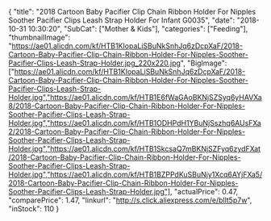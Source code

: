 {
	"title": "2018 Cartoon Baby Pacifier Clip Chain Ribbon Holder For Nipples Soother Pacifier Clips Leash Strap Holder For Infant G0035",
	"date": "2018-10-31 10:30:20",
	"SubCat": ["Mother & Kids"],
	"categories": ["Feeding"],
	"thumbnailImage": "https://ae01.alicdn.com/kf/HTB1KIopaLiSBuNkSnhJq6zDcpXaF/2018-Cartoon-Baby-Pacifier-Clip-Chain-Ribbon-Holder-For-Nipples-Soother-Pacifier-Clips-Leash-Strap-Holder.jpg_220x220.jpg",
	"BigImage": ["https://ae01.alicdn.com/kf/HTB1KIopaLiSBuNkSnhJq6zDcpXaF/2018-Cartoon-Baby-Pacifier-Clip-Chain-Ribbon-Holder-For-Nipples-Soother-Pacifier-Clips-Leash-Strap-Holder.jpg","https://ae01.alicdn.com/kf/HTB1E6fWaGAoBKNjSZSyq6yHAVXa8/2018-Cartoon-Baby-Pacifier-Clip-Chain-Ribbon-Holder-For-Nipples-Soother-Pacifier-Clips-Leash-Strap-Holder.jpg","https://ae01.alicdn.com/kf/HTB1ODHPdH1YBuNjSszhq6AUsFXa2/2018-Cartoon-Baby-Pacifier-Clip-Chain-Ribbon-Holder-For-Nipples-Soother-Pacifier-Clips-Leash-Strap-Holder.jpg","https://ae01.alicdn.com/kf/HTB1SkcsaQ7mBKNjSZFyq6zydFXat/2018-Cartoon-Baby-Pacifier-Clip-Chain-Ribbon-Holder-For-Nipples-Soother-Pacifier-Clips-Leash-Strap-Holder.jpg","https://ae01.alicdn.com/kf/HTB1BZPPdKuSBuNjy1Xcq6AYjFXa5/2018-Cartoon-Baby-Pacifier-Clip-Chain-Ribbon-Holder-For-Nipples-Soother-Pacifier-Clips-Leash-Strap-Holder.jpg"],
	"actualPrice": 0.47,
	"comparePrice": 1.47,
	"linkurl": "http://s.click.aliexpress.com/e/bllt5p7w",
	"inStock": 110
}
